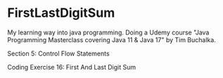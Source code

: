 # FirstLastDigitSum
My learning way into java programming. Doing a Udemy course "Java Programming Masterclass covering Java 11 & Java 17" by Tim Buchalka.

Section 5: Control Flow Statements

Coding Exercise 16: First And Last Digit Sum
